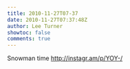 ```yaml
---
title: 2010-11-27T07-37
date: 2010-11-27T07:37:48Z
author: Lee Turner
showtoc: false
comments: true
---
```


Snowman time http://instagr.am/p/YOY-/

